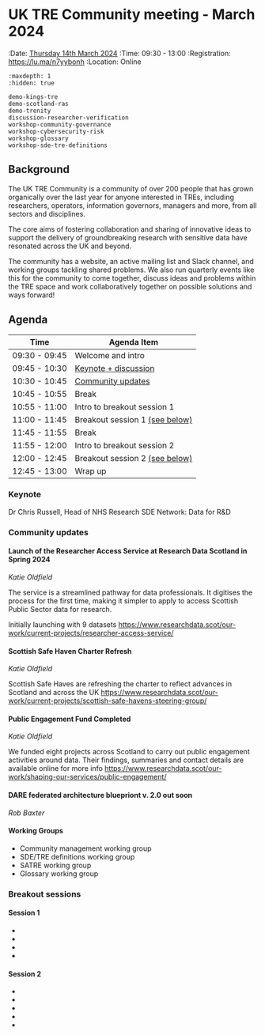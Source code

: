 # UK TRE Community meeting - March 2024

:Date: [Thursday 14th March 2024](https://arewemeetingyet.com/London/2024-03-14/09:30/UK%20TRE%20Community%20meeting)
:Time: 09:30 - 13:00
:Registration: https://lu.ma/n7yybonh
:Location: Online

```{toctree}
:maxdepth: 1
:hidden: true

demo-kings-tre
demo-scotland-ras
demo-trenity
discussion-researcher-verification
workshop-community-governance
workshop-cybersecurity-risk
workshop-glossary
workshop-sde-tre-definitions
```

## Background

​​The UK TRE Community is a community of over 200 people that has grown organically over the last year for anyone interested in TREs, including researchers, operators, information governors, managers and more, from all sectors and disciplines.

​​The core aims of fostering collaboration and sharing of innovative ideas to support the delivery of groundbreaking research with sensitive data have resonated across the UK and beyond.

​​The community has a website, an active mailing list and Slack channel, and working groups tackling shared problems.
We also run quarterly events like this for the community to come together, discuss ideas and problems within the TRE space and work collaboratively together on possible solutions and ways forward!

## Agenda

| Time          | Agenda Item                                  |
| ------------- | -------------------------------------------- |
| 09:30 - 09:45 | Welcome and intro                            |
| 09:45 - 10:30 | [Keynote + discussion](#keynote)             |
| 10:30 - 10:45 | [Community updates](#community-updates)      |
| 10:45 - 10:55 | Break                                        |
| 10:55 - 11:00 | Intro to breakout session 1                  |
| 11:00 - 11:45 | Breakout session 1 [(see below)](#session-1) |
| 11:45 - 11:55 | Break                                        |
| 11:55 - 12:00 | Intro to breakout session 2                  |
| 12:00 - 12:45 | Breakout session 2 [(see below)](#session-2) |
| 12:45 - 13:00 | Wrap up                                      |

### Keynote

Dr Chris Russell, Head of NHS Research SDE Network: Data for R&D

### Community updates

#### Launch of the Researcher Access Service at Research Data Scotland in Spring 2024

_Katie Oldfield_

The service is a streamlined pathway for data professionals.
It digitises the process for the first time, making it simpler to apply to access Scottish Public Sector data for research.

Initially launching with 9 datasets https://www.researchdata.scot/our-work/current-projects/researcher-access-service/

#### Scottish Safe Haven Charter Refresh

_Katie Oldfield_

Scottish Safe Haves are refreshing the charter to reflect advances in Scotland and across the UK https://www.researchdata.scot/our-work/current-projects/scottish-safe-havens-steering-group/

#### Public Engagement Fund Completed

_Katie Oldfield_

We funded eight projects across Scotland to carry out public engagement activities around data.
Their findings, summaries and contact details are available online for more info https://www.researchdata.scot/our-work/shaping-our-services/public-engagement/

#### DARE federated architecture bluepriont v. 2.0 out soon

_Rob Baxter_

#### Working Groups

- Community management working group
- SDE/TRE definitions working group
- SATRE working group
- Glossary working group

### Breakout sessions

#### Session 1

- [](./workshop-cybersecurity-risk.md)
- [](./workshop-glossary.md)
- [](./demo-scotland-ras.md)
- [](./workshop-community-governance.md)

#### Session 2

- [](./workshop-sde-tre-definitions.md)
- [](./discussion-researcher-verification.md)
- [](./demo-kings-tre.md)
- [](./demo-trenity.md)
- [](./workshop-community-governance.md)
